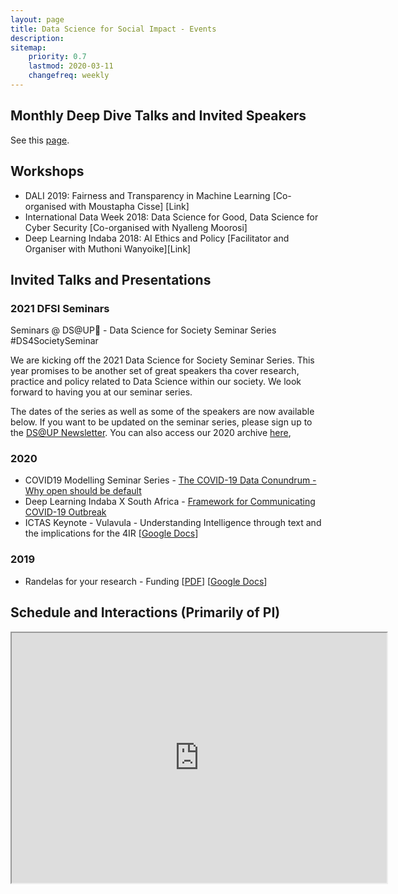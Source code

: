 ```yaml
---
layout: page
title: Data Science for Social Impact - Events
description:
sitemap:
    priority: 0.7
    lastmod: 2020-03-11
    changefreq: weekly
---
```


## Monthly Deep Dive Talks and Invited Speakers

See this [page](https://docs.google.com/document/d/1FpXpnbSYXpcJvtEYQgil60WmSS2Gt3_M2QeZfg9DpiY/edit?usp=sharing).

## Workshops

* DALI 2019: Fairness and Transparency in Machine Learning [Co-organised with Moustapha Cisse] [Link]
* International Data Week 2018: Data Science for Good, Data Science for Cyber Security [Co-organised with Nyalleng Moorosi]
* Deep Learning Indaba 2018: AI Ethics and Policy [Facilitator and Organiser with Muthoni Wanyoike][Link]

## Invited Talks and Presentations

### 2021 DFSI Seminars 
Seminars @ DS@UP🚀 - Data Science for Society Seminar Series #DS4SocietySeminar

We are kicking off the 2021 Data Science for Society Seminar Series. This year promises to be another set of great speakers tha cover research, practice and policy related to Data Science within our society. We look forward to having you at our seminar series.

The dates of the series as well as some of the speakers are now available below. If you want to be updated on the seminar series, please sign up to the [DS@UP Newsletter](https://tinyletter.com/datascience-up/). You can also access our 2020 archive [here](https://www.youtube.com/playlist?list=PLSQgWNK_M4a9JDlwSOtq9gG7Z5Goxs4Zj),



### 2020
* COVID19 Modelling Seminar Series - [The COVID-19 Data Conundrum - Why open should be default](https://docs.google.com/presentation/d/1xXx1ofnf5YGwWW4wkPbO5zgh23n3NYhUgIMBZL0c4Ng/edit?usp=sharing)
* Deep Learning Indaba X South Africa - [Framework for Communicating COVID-19 Outbreak](https://docs.google.com/presentation/d/1kLakET_u7YuhqyLWCZYpaNSLbWM2NOVfR9-Ej0kqDpA/edit?usp=sharing)
* ICTAS Keynote - Vulavula - Understanding Intelligence through text and the implications for the 4IR [[Google Docs](https://docs.google.com/presentation/d/15VyAZ2FRmF1SB16oj1ZQAuujCxjqOM3KipXjOFtjz7g/edit?usp=sharing)]

### 2019
* Randelas for your research - Funding [[PDF](https://github.com/dsfsi/dsfsi.github.io/raw/master/files/2019-11-23-All-About-Funding-Sanitised.pdf)] [[Google Docs](https://docs.google.com/presentation/d/1T4QUJYRdN0q4UYeneHfaI3gszRdgZcv-UJmPXsiQum4/edit?usp=sharing)]

## Schedule and Interactions (Primarily of PI)

<iframe src="https://docs.google.com/spreadsheets/d/e/2PACX-1vRdKHeS_-hLKMHkS9aTm4djpfGG3fwfzrEcXxDraxYnmQJGgi77OZQf7LDstzgH6SaJGwbdobZY3wxn/pubhtml?gid=0&amp;single=true&amp;widget=true&amp;headers=false" width="600" height="400"></iframe>
